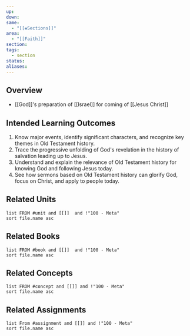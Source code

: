 ```yaml
---
up: 
down: 
same:
  - "[[❀Sections]]"
area:
  - "[[Faith]]"
section: 
tags:
  - section
status: 
aliases:
---
```

## Overview
- [[God]]'s preparation of [[Israel]] for coming of [[Jesus Christ]]

## Intended Learning Outcomes
1. Know major events, identify significant characters, and recognize key themes in Old Testament history.
2. Trace the progressive unfolding of God's revelation in the history of salvation leading up to Jesus.
3. Understand and explain the relevance of Old Testament history for knowing God and following Jesus today.
4. See how sermons based on Old Testament history can glorify God, focus on Christ, and apply to people today.

## Related Units
```dataview
list FROM #unit and [[]]  and !"100 - Meta"
sort file.name asc
```

## Related Books
```dataview
list FROM #book and [[]]  and !"100 - Meta"
sort file.name asc
```

## Related Concepts
```dataview
list FROM #concept and [[]] and !"100 - Meta"
sort file.name asc
```

## Related Assignments
```dataview
list From #assignment and [[]] and !"100 - Meta"
sort file.name asc
```